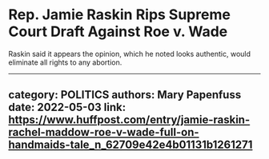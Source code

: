 # Rep. Jamie Raskin Rips Supreme Court Draft Against Roe v. Wade

Raskin said it appears the opinion, which he noted looks authentic, would eliminate all rights to any abortion.

---
category: POLITICS
authors: Mary Papenfuss
date: 2022-05-03
link: https://www.huffpost.com/entry/jamie-raskin-rachel-maddow-roe-v-wade-full-on-handmaids-tale_n_62709e42e4b01131b1261271
---
